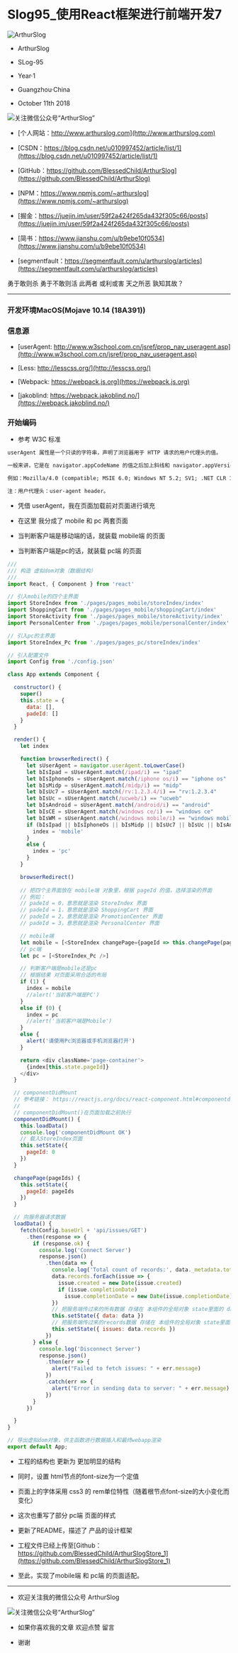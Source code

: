 # Slog95_使用React框架进行前端开发7
![ArthurSlog](https://github.com/BlessedChild/ArthurSlog/blob/master/ArthurSlog_Logo.png?raw=true)

* ArthurSlog
* SLog-95
* Year·1

* Guangzhou·China
* October 11th 2018

![关注微信公众号“ArthurSlog”](https://github.com/BlessedChild/LogofAxu/blob/master/images/icon_128.jpg?raw=true "微信扫描二维码，关注我的公众号")

* [个人网站：http://www.arthurslog.com](http://www.arthurslog.com)

* [CSDN：https://blog.csdn.net/u010997452/article/list/1](https://blog.csdn.net/u010997452/article/list/1)

* [GitHub：https://github.com/BlessedChild/ArthurSlog](https://github.com/BlessedChild/ArthurSlog)

* [NPM：https://www.npmjs.com/~arthurslog](https://www.npmjs.com/~arthurslog)

* [掘金：https://juejin.im/user/59f2a424f265da432f305c66/posts](https://juejin.im/user/59f2a424f265da432f305c66/posts)

* [简书：https://www.jianshu.com/u/b9ebe10f0534](https://www.jianshu.com/u/b9ebe10f0534)

* [segmentfault：https://segmentfault.com/u/arthurslog/articles](https://segmentfault.com/u/arthurslog/articles)

勇于敢则杀 勇于不敢则活 此两者 或利或害 天之所恶 孰知其故？

---

### 开发环境MacOS(Mojave 10.14 (18A391))

### 信息源

* [userAgent: http://www.w3school.com.cn/jsref/prop_nav_useragent.asp](http://www.w3school.com.cn/jsref/prop_nav_useragent.asp)

* [Less: http://lesscss.org/](http://lesscss.org/)

* [Webpack: https://webpack.js.org](https://webpack.js.org)

* [jakoblind: https://webpack.jakoblind.no/](https://webpack.jakoblind.no/)

### 开始编码

* 参考 W3C 标准

``` txt
userAgent 属性是一个只读的字符串，声明了浏览器用于 HTTP 请求的用户代理头的值。

一般来讲，它是在 navigator.appCodeName 的值之后加上斜线和 navigator.appVersion 的值构成的。

例如：Mozilla/4.0 (compatible; MSIE 6.0; Windows NT 5.2; SV1; .NET CLR 1.1.4322)。

注：用户代理头：user-agent header。
```

* 凭借 userAgent，我在页面加载前对页面进行填充

* 在这里 我分成了 mobile 和 pc 两套页面

* 当判断客户端是移动端的话，就装载 mobile端 的页面

* 当判断客户端是pc的话，就装载 pc端 的页面


``` js
///
/// 构造 虚拟dom对象（数据结构）
///
import React, { Component } from 'react'

// 引入mobile的四个主界面
import StoreIndex from './pages/pages_mobile/storeIndex/index'
import ShoppingCart from './pages/pages_mobile/shoppingCart/index'
import StoreActivity from './pages/pages_mobile/storeActivity/index'
import PersonalCenter from './pages/pages_mobile/personalCenter/index'

// 引入pc的主界面
import StoreIndex_Pc from './pages/pages_pc/storeIndex/index'

// 引入配置文件
import Config from './config.json'

class App extends Component {

  constructor() {
    super()
    this.state = {
      data: [],
      padeId: []
    }
  }

  render() {
    let index

    function browserRedirect() {
      let sUserAgent = navigator.userAgent.toLowerCase()
      let bIsIpad = sUserAgent.match(/ipad/i) == "ipad"
      let bIsIphoneOs = sUserAgent.match(/iphone os/i) == "iphone os"
      let bIsMidp = sUserAgent.match(/midp/i) == "midp"
      let bIsUc7 = sUserAgent.match(/rv:1.2.3.4/i) == "rv:1.2.3.4"
      let bIsUc = sUserAgent.match(/ucweb/i) == "ucweb"
      let bIsAndroid = sUserAgent.match(/android/i) == "android"
      let bIsCE = sUserAgent.match(/windows ce/i) == "windows ce"
      let bIsWM = sUserAgent.match(/windows mobile/i) == "windows mobile"
      if (bIsIpad || bIsIphoneOs || bIsMidp || bIsUc7 || bIsUc || bIsAndroid || bIsCE || bIsWM) {
        index = 'mobile'
      }
      else {
        index = 'pc'
      }
    }

    browserRedirect()
    
    // 把四个主界面放在 mobile端 对象里，根据 pageId 的值，选择渲染的界面
    // 例如：
    // padeId = 0，意思就是渲染 StoreIndex 界面
    // padeId = 1，意思就是渲染 ShoppingCart 界面
    // padeId = 2，意思就是渲染 PromotionCenter 界面
    // padeId = 3，意思就是渲染 PersonalCenter 界面

    // mobile端
    let mobile = [<StoreIndex changePage={pageId => this.changePage(pageId)} />, <ShoppingCart changePage={pageId => this.changePage(pageId)} />, <StoreActivity changePage={pageId => this.changePage(pageId)} />, <PersonalCenter changePage={pageId => this.changePage(pageId)} />]
    // pc端 
    let pc = [<StoreIndex_Pc />]

    // 判断客户端是mobile还是pc
    // 根据结果 对页面采用合适的布局
    if (1) {
      index = mobile
      //alert('当前客户端是PC')
    }
    else if (0) {
      index = pc
      //alert('当前客户端是Mobile')
    }
    else {
      alert('请使用Pc浏览器或手机浏览器打开')
    }

    return <div className='page-container'>
      {index[this.state.pageId]}
    </div>
  }

  // componentDidMount
  // 参考链接： https://reactjs.org/docs/react-component.html#componentdidmount
  //
  // componentDidMount()在页面加载之前执行
  componentDidMount() {
    this.loadData()
    console.log('componentDidMount OK')
    // 载入StoreIndex页面
    this.setState({
      pageId: 0
    })
  }

  changePage(pageIds) {
    this.setState({
      pageId: pageIds
    })
  }

  // 向服务器请求数据
  loadData() {
    fetch(Config.baseUrl + 'api/issues/GET')
      .then(response => {
        if (response.ok) {
          console.log('Connect Server')
          response.json()
            .then(data => {
              console.log('Total count of records:', data._metadata.total_count)
              data.records.forEach(issue => {
                issue.created = new Date(issue.created)
                if (issue.completionDate)
                  issue.completionDate = new Date(issue.completionDate)
              })
              // 把服务端传过来的所有数据 存储在 本组件的全局对象 state里面的 data对象里
              this.setState({ data: data })
              // 把服务端传过来的records数据 存储在 本组件的全局对象 state里面的 issues对象里
              this.setState({ issues: data.records })
            })
        } else {
          console.log('Disconnect Server')
          response.json()
            .then(err => {
              alert("Failed to fetch issues: " + err.message)
            })
            .catch(err => {
              alert("Error in sending data to server: " + err.message)
            })
        }
      })

  }
}

// 导出虚拟dom对象，供主函数进行数据插入和最终webapp渲染
export default App;
```

* 工程的结构也 更新为 更加明显的结构

* 同时，设置 html节点的font-size为一个定值

* 页面上的字体采用 css3 的 rem单位特性（随着根节点font-size的大小变化而变化）

* 这次也重写了部分 pc端 页面的样式

* 更新了README，描述了 产品的设计框架

* 工程文件已经上传至[Github：https://github.com/BlessedChild/ArthurSlogStore_1](https://github.com/BlessedChild/ArthurSlogStore_1)

* 至此，实现了mobile端 和 pc端 的页面适配。

---

* 欢迎关注我的微信公众号 ArthurSlog

![关注微信公众号“ArthurSlog”](https://github.com/BlessedChild/LogofAxu/blob/master/images/icon_128.jpg?raw=true "微信扫描二维码，关注我的公众号")

* 如果你喜欢我的文章 欢迎点赞 留言

* 谢谢
